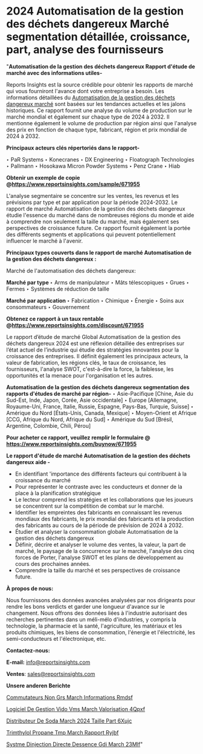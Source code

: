 # 2024 Automatisation de la gestion des déchets dangereux Marché segmentation détaillée, croissance, part, analyse des fournisseurs

"<strong>Automatisation de la gestion des déchets dangereux Rapport d'étude de marché avec des informations utiles-</strong>

Reports Insights est la source crédible pour obtenir les rapports de marché qui vous fourniront l'avance dont votre entreprise a besoin. Les informations détaillées du <a href=https://www.reportsinsights.com/sample/671955>Automatisation de la gestion des déchets dangereux marché</a> sont basées sur les tendances actuelles et les jalons historiques. Ce rapport fournit une analyse du volume de production sur le marché mondial et également sur chaque type de 2024 à 2032. Il mentionne également le volume de production par région ainsi que l'analyse des prix en fonction de chaque type, fabricant, région et prix mondial de 2024 à 2032.

<b>Principaux acteurs clés répertoriés dans le rapport-</b>

‣ PaR Systems
‣ Konecranes
‣ DX Engineering
‣ Floatograph Technologies
‣ Pallmann
‣ Hosokawa Micron Powder Systems
‣ Penz Crane
‣ Hiab

<strong><b>Obtenir un exemple de copie @</b></strong><a href=https://www.reportsinsights.com/sample/671955><strong><b>https://www.reportsinsights.com/sample/671955</b></strong></a>

L'analyse segmentaire se concentre sur les ventes, les revenus et les prévisions par type et par application pour la période 2024-2032. Le rapport de marché Automatisation de la gestion des déchets dangereux étudie l'essence du marché dans de nombreuses régions du monde et aide à comprendre non seulement la taille du marché, mais également ses perspectives de croissance future. Ce rapport fournit également la portée des différents segments et applications qui peuvent potentiellement influencer le marché à l'avenir.

<strong>Principaux types couverts dans le rapport de marché Automatisation de la gestion des déchets dangereux :</strong>

Marché de l'automatisation des déchets dangereux:

<strong>Marché par type </strong>
‣ Arms de manipulateur
‣ Mâts télescopiques
‣ Grues
‣ Fermes
‣ Systèmes de réduction de taille

<strong>Marché par application </strong>
‣ Fabrication
‣ Chimique
‣ Énergie
‣ Soins aux consommateurs
‣ Gouvernement

<strong><b>Obtenez ce rapport à un taux rentable @</b></strong><a href=https://www.reportsinsights.com/discount/671955><strong><b>https://www.reportsinsights.com/discount/671955</b></strong></a>

Le rapport d’étude de marché Global Automatisation de la gestion des déchets dangereux 2024 est une réflexion détaillée des entreprises sur l’état actuel de l’industrie qui étudie des stratégies innovantes pour la croissance des entreprises. Il définit également les principaux acteurs, la valeur de fabrication, les régions clés, le taux de croissance, les fournisseurs, l'analyse SWOT, c'est-à-dire la force, la faiblesse, les opportunités et la menace pour l'organisation et les autres.

<strong>Automatisation de la gestion des déchets dangereux segmentation des rapports d'études de marché par région-</strong>
‣ Asie-Pacifique [Chine, Asie du Sud-Est, Inde, Japon, Corée, Asie occidentale]
‣ Europe [Allemagne, Royaume-Uni, France, Italie, Russie, Espagne, Pays-Bas, Turquie, Suisse]
‣ Amérique du Nord [États-Unis, Canada, Mexique]
‣ Moyen-Orient et Afrique [CCG, Afrique du Nord, Afrique du Sud]
‣ Amérique du Sud [Brésil, Argentine, Colombie, Chili, Pérou]

<strong>Pour acheter ce rapport, veuillez remplir le formulaire @   <a href=https://www.reportsinsights.com/buynow/671955>https://www.reportsinsights.com/buynow/671955</a></strong>

<strong>Le rapport d'étude de marché Automatisation de la gestion des déchets dangereux aide -</strong>
<ul>
  <li>En identifiant 'importance des différents facteurs qui contribuent à la croissance du marché</li>
  <li>Pour représenter le contraste avec les conducteurs et donner de la place à la planification stratégique</li>
  <li>Le lecteur comprend les stratégies et les collaborations que les joueurs se concentrent sur la compétition de combat sur le marché.</li>
  <li>Identifier les empreintes des fabricants en connaissant les revenus mondiaux des fabricants, le prix mondial des fabricants et la production des fabricants au cours de la période de prévision de 2024 à 2032.</li>
  <li>Étudier et analyser la consommation globale Automatisation de la gestion des déchets dangereux</li>
  <li>Définir, décrire et analyser le volume des ventes, la valeur, la part de marché, le paysage de la concurrence sur le marché, l'analyse des cinq forces de Porter, l'analyse SWOT et les plans de développement au cours des prochaines années.</li>
  <li>Comprendre la taille du marché et ses perspectives de croissance future.</li>
</ul>
<strong>À propos de nous:</strong>

Nous fournissons des données avancées analysées par nos dirigeants pour rendre les bons verdicts et garder une longueur d'avance sur le changement. Nous offrons des données liées à l'industrie autorisant des recherches pertinentes dans un méli-mélo d'industries, y compris la technologie, la pharmacie et la santé, l'agriculture, les matériaux et les produits chimiques, les biens de consommation, l'énergie et l'électricité, les semi-conducteurs et l'électronique, etc.

<strong>Contactez-nous:</strong>

<strong>E-mail:</strong> <a href=mailto:info@reportsinsights.com>info@reportsinsights.com</a>

<strong>Ventes</strong>: <a href=mailto:sales@reportsinsights.com>sales@reportsinsights.com</a>

<strong>Unsere anderen Berichte</strong>

<a href=https://www.linkedin.com/pulse/commutateurs-non-g%C3%A9r%C3%A9s-march%C3%A9-informations-rmdsf/>Commutateurs Non Grs March Informations Rmdsf</a>

<a href=https://www.linkedin.com/pulse/logiciel-de-gestion-vid%C3%A9o-vms-march%C3%A9-valorisation-4qpxf/>Logiciel De Gestion Vido Vms March Valorisation 4Qpxf</a>

<a href=https://www.linkedin.com/pulse/distributeur-de-soda-march%C3%A9-2024-taille-part-6xujc/>Distributeur De Soda March 2024 Taille Part 6Xujc</a>

<a href=https://www.linkedin.com/pulse/trim%C3%A9thylol-propane-tmp-march%C3%A9-rapport-ryjbf/>Trimthylol Propane Tmp March Rapport Ryjbf</a>

<a href=https://www.linkedin.com/pulse/syst%C3%A8me-dinjection-directe-dessence-gdi-march%C3%A9-23mlf/>Systme Dinjection Directe Dessence Gdi March 23Mlf</a>"
